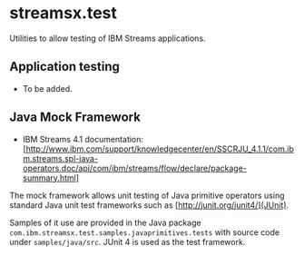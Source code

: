 # streamsx.test

Utilities to allow testing of IBM Streams applications.

## Application testing

* To be added.

## Java Mock Framework

 * IBM Streams 4.1 documentation: [http://www.ibm.com/support/knowledgecenter/en/SSCRJU_4.1.1/com.ibm.streams.spl-java-operators.doc/api/com/ibm/streams/flow/declare/package-summary.html]

The mock framework allows unit testing of Java primitive operators using standard Java unit test frameworks such as [http://junit.org/junit4/](JUnit).

Samples of it use are provided in the Java package `com.ibm.streamsx.test.samples.javaprimitives.tests` with source code under `samples/java/src`. JUnit 4 is used as the test framework.

 
